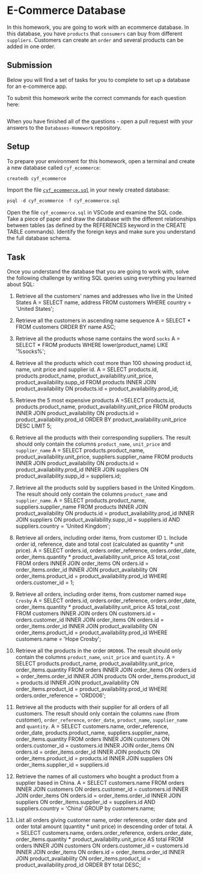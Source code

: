 # E-Commerce Database

In this homework, you are going to work with an ecommerce database. In this database, you have `products` that `consumers` can buy from different `suppliers`. Customers can create an `order` and several products can be added in one order.

## Submission

Below you will find a set of tasks for you to complete to set up a database for an e-commerce app.

To submit this homework write the correct commands for each question here:
```sql


```

When you have finished all of the questions - open a pull request with your answers to the `Databases-Homework` repository.

## Setup

To prepare your environment for this homework, open a terminal and create a new database called `cyf_ecommerce`:

```sql
createdb cyf_ecommerce
```

Import the file [`cyf_ecommerce.sql`](./cyf_ecommerce.sql) in your newly created database:

```sql
psql -d cyf_ecommerce -f cyf_ecommerce.sql
```

Open the file `cyf_ecommerce.sql` in VSCode and examine the SQL code. Take a piece of paper and draw the database with the different relationships between tables (as defined by the REFERENCES keyword in the CREATE TABLE commands). Identify the foreign keys and make sure you understand the full database schema.

## Task

Once you understand the database that you are going to work with, solve the following challenge by writing SQL queries using everything you learned about SQL:

1. Retrieve all the customers' names and addresses who live in the United States
A = SELECT name, address FROM customers WHERE country = 'United States';
2. Retrieve all the customers in ascending name sequence
A = SELECT * FROM customers ORDER BY name ASC;
3. Retrieve all the products whose name contains the word `socks`
A = SELECT * FROM products WHERE lower(product_name) LIKE '%socks%';
4. Retrieve all the products which cost more than 100 showing product id, name, unit price and supplier id.
A = SELECT products.id, products.product_name, product_availability.unit_price, product_availability.supp_id
FROM products
INNER JOIN product_availability
ON products.id = product_availability.prod_id;

5. Retrieve the 5 most expensive products
A =SELECT products.id, products.product_name, product_availability.unit_price
FROM products
INNER JOIN product_availability
ON products.id = product_availability.prod_id
ORDER BY product_availability.unit_price DESC
LIMIT 5; 
6. Retrieve all the products with their corresponding suppliers. The result should only contain the columns `product_name`, `unit_price` and `supplier_name`
A = SELECT products.product_name, product_availability.unit_price, suppliers.supplier_name
FROM products
INNER JOIN product_availability
ON products.id = product_availability.prod_id
INNER JOIN suppliers
ON product_availability.supp_id = suppliers.id;
7. Retrieve all the products sold by suppliers based in the United Kingdom. The result should only contain the columns `product_name` and `supplier_name`.
A = SELECT products.product_name, suppliers.supplier_name
FROM products
INNER JOIN product_availability
ON products.id = product_availability.prod_id
INNER JOIN suppliers
ON product_availability.supp_id = suppliers.id AND suppliers.country = 'United Kingdom';

8. Retrieve all orders, including order items, from customer ID `1`. Include order id, reference, date and total cost (calculated as quantity * unit price).
A = SELECT orders.id, orders.order_reference, orders.order_date, order_items.quantity * product_availability.unit_price AS total_cost
FROM orders
INNER JOIN order_items
ON orders.id = order_items.order_id
INNER JOIN product_availability
ON order_items.product_id = product_availability.prod_id
WHERE orders.customer_id = 1;
9. Retrieve all orders, including order items, from customer named `Hope Crosby`
A = SELECT orders.id, orders.order_reference, orders.order_date, order_items.quantity * product_availability.unit_price AS total_cost
FROM customers
INNER JOIN orders
ON customers.id = orders.customer_id
INNER JOIN order_items
ON orders.id = order_items.order_id
INNER JOIN product_availability
ON order_items.product_id = product_availability.prod_id
WHERE customers.name = 'Hope Crosby';
10. Retrieve all the products in the order `ORD006`. The result should only contain the columns `product_name`, `unit_price` and `quantity`.
A = SELECT products.product_name, product_availability.unit_price, order_items.quantity
FROM orders
INNER JOIN order_items
ON orders.id = order_items.order_id
INNER JOIN products
ON order_items.product_id = products.id
INNER JOIN product_availability
ON order_items.product_id = product_availability.prod_id
WHERE orders.order_reference = 'ORD006';
11. Retrieve all the products with their supplier for all orders of all customers. The result should only contain the columns `name` (from customer), `order_reference`, `order_date`, `product_name`, `supplier_name` and `quantity`.
A = SELECT customers.name, order_reference, order_date, products.product_name, suppliers.supplier_name,
order_items.quantity
FROM orders
INNER JOIN customers
ON orders.customer_id = customers.id
INNER JOIN order_items
ON orders.id = order_items.order_id
INNER JOIN products
ON order_items.product_id = products.id
INNER JOIN suppliers
ON order_items.supplier_id = suppliers.id
12. Retrieve the names of all customers who bought a product from a supplier based in China.
A = SELECT customers.name
FROM orders
INNER JOIN customers
ON orders.customer_id = customers.id
INNER JOIN order_items
ON orders.id = order_items.order_id
INNER JOIN suppliers
ON order_items.supplier_id = suppliers.id AND suppliers.country = 'China'
GROUP by customers.name;
13. List all orders giving customer name, order reference, order date and order total amount (quantity * unit price) in descending order of total.
A = SELECT customers.name, orders.order_reference, orders.order_date,
order_items.quantity * product_availability.unit_price AS total
FROM orders
INNER JOIN customers
ON orders.customer_id = customers.id
INNER JOIN order_items
ON orders.id = order_items.order_id
INNER JOIN product_availability
ON order_items.product_id = product_availability.prod_id
ORDER BY total DESC;


